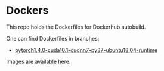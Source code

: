 # Dockers
This repo holds the Dockerfiles for Dockerhub autobuild.

One can find Dockerfiles in branches:
  - [pytorch1.4.0-cuda10.1-cudnn7-py37-ubuntu18.04-runtime](https://github.com/haichao592/dockers/tree/pytorch1.4.0-cuda10.1-cudnn7-py37-ubuntu18.04-runtime)

Images are available [here](https://hub.docker.com/u/hczhu/).
